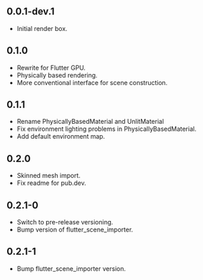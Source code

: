 ## 0.0.1-dev.1

* Initial render box.

## 0.1.0

* Rewrite for Flutter GPU.
* Physically based rendering.
* More conventional interface for scene construction.

## 0.1.1

* Rename PhysicallyBasedMaterial and UnlitMaterial
* Fix environment lighting problems in PhysicallyBasedMaterial.
* Add default environment map.

## 0.2.0

* Skinned mesh import.
* Fix readme for pub.dev.

## 0.2.1-0

* Switch to pre-release versioning.
* Bump version of flutter_scene_importer.

## 0.2.1-1

* Bump flutter_scene_importer version.
